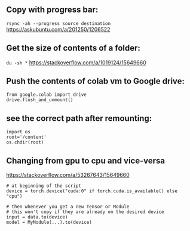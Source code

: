 ## Copy with progress bar:
```rsync -ah --progress source destination```
https://askubuntu.com/a/201250/1206522

## Get the size of contents of a folder:
```du -sh *```
https://stackoverflow.com/a/1019124/15649660

## Push the contents of colab vm to Google drive:
```
from google.colab import drive
drive.flush_and_unmount()
```
## see the correct path after remounting:
```
import os
root='/content'
os.chdir(root)
```

## Changing from gpu to cpu and vice-versa
https://stackoverflow.com/a/53267643/15649660
```
# at beginning of the script
device = torch.device("cuda:0" if torch.cuda.is_available() else "cpu")

# then whenever you get a new Tensor or Module
# this won't copy if they are already on the desired device
input = data.to(device)
model = MyModule(...).to(device)
```
